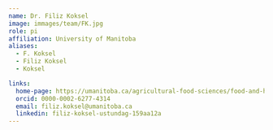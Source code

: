 ```yaml
---
name: Dr. Filiz Koksel
image: immages/team/FK.jpg
role: pi
affiliation: University of Manitoba
aliases:
  - F. Koksel
  - Filiz Koksel
  - Koksel

links:
  home-page: https://umanitoba.ca/agricultural-food-sciences/food-and-human-nutritional-sciences/filiz-koksel
  orcid: 0000-0002-6277-4314
  email: filiz.koksel@umanitoba.ca
  linkedin: filiz-koksel-ustundag-159aa12a
---
```




